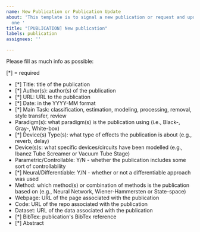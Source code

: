 ```yaml
---
name: New Publication or Publication Update
about: 'This template is to signal a new publication or request and update on an existing
  one '
title: "[PUBLICATION] New publication"
labels: publication
assignees: ''

---
```


Please fill as much info as possible:

[*] = required

- [*] Title: title of the publication
- [*] Author(s): author(s) of the publication
- [*] URL: URL to the publication
- [*] Date: in the YYYY-MM format
- [*] Main Task: classification, estimation, modeling, processing, removal, style transfer, review
- Paradigm(s): what paradigm(s) is the publication using (i.e., Black-, Gray-, White-box)
- [*] Device(s) Type(s): what type of effects the publication is about (e.g., reverb, delay)
- Device(s)s: what specific devices/circuits have been modelled (e.g., Ibanez Tube Screamer or Vacuum Tube Stage)
- Parametric/Controllable: Y/N - whether the publication includes some sort of controllability
- [*] Neural/Differentiable: Y/N - whether or not a differentiable approach was used
- Method: which method(s) or combination of methods is the publication based on (e.g., Neural Network, Wiener-Hammersten or State-space)
- Webpage: URL of the page associated with the publication
- Code: URL of the repo associated with the publication
- Dataset: URL of the data associated with the publication
- [*] BibTex: publication's BibTex reference
- [*] Abstract

